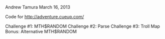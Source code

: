 Andrew Tamura
March 16, 2013

Code for http://adventure.cueup.com/

Challenge #1: MTH$RANDOM
Challenge #2: Parse
Challenge #3: Troll Map
Bonus: Alternative MTH$RANDOM


